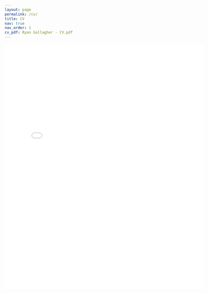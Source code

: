 ```yaml
---
layout: page
permalink: /cv/
title: CV
nav: true
nav_order: 1
cv_pdf: Ryan Gallagher - CV.pdf
---
```


<embed src="{{ site.baseurl }}/assets/pdf//Ryan Gallagher - CV.pdf" width="650" height="800" type='application/pdf'>
